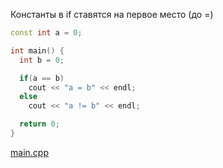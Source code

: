Константы в if ставятся на первое место (до =)
``` cpp
const int a = 0;

int main() {
  int b = 0;

  if(a == b)
    cout << "a = b" << endl;
  else
    cout << "a != b" << endl;

  return 0;
}
```

[main.cpp](main.cpp)

